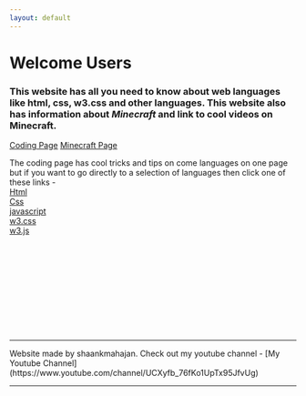 ```yaml
---
layout: default
---
```


# [](#header-1)Welcome Users

### [](#header-3)This website has all you need to know about web languages like **html**, **css**, **w3.css** and other languages. This website also has information about _**Minecraft**_ and link to cool videos on Minecraft.
[Coding Page](coding-page) [Minecraft Page](minecraft-page)
<br />

The coding page has cool tricks and tips on come languages on one page but if you want to go directly to a selection of languages then click one of these links -
<br />
[Html](html-lessons)
<br />
[Css](css-lessons)
<br />
[javascript](javascript-lessons)
<br />
[w3.css](w3-css-lessons)
<br />
[w3.js](w3-js-lessons)
<br />
<br />
<br />
<br />
<br />
<br />
<br />
<br />
<br />
<br />
<br />
<hr />
Website made by shaankmahajan. Check out my youtube channel -
[My Youtube Channel](https://www.youtube.com/channel/UCXyfb_76fKo1UpTx95JfvUg)
<hr />
